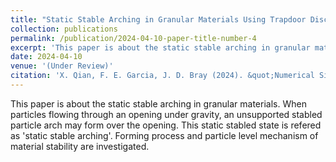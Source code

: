 ```yaml
---
title: "Static Stable Arching in Granular Materials Using Trapdoor Discrete Element Simulations"
collection: publications
permalink: /publication/2024-04-10-paper-title-number-4
excerpt: 'This paper is about the static stable arching in granular materials.'
date: 2024-04-10
venue: '(Under Review)'
citation: 'X. Qian, F. E. Garcia, J. D. Bray (2024). &quot;Numerical Simulation of the Static Stable Arching in Cohesionless Granular Materials Using Trapdoor Test.&quot; <i>(Under Review)</i>. 1(1).'
---
```


This paper is about the static stable arching in granular materials. When particles flowing through an opening under gravity, an unsupported stabled particle arch may form over the opening. This static stabled state is refered as 'static stable arching'. Forming process and particle level mechanism of material stability are investigated.
